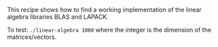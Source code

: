 This recipe shows how to find a working implementation of the linear algebra
libraries BLAS and LAPACK.

To test:
`./linear-algebra 1000` where the integer is the dimension of the matrices/vectors.
